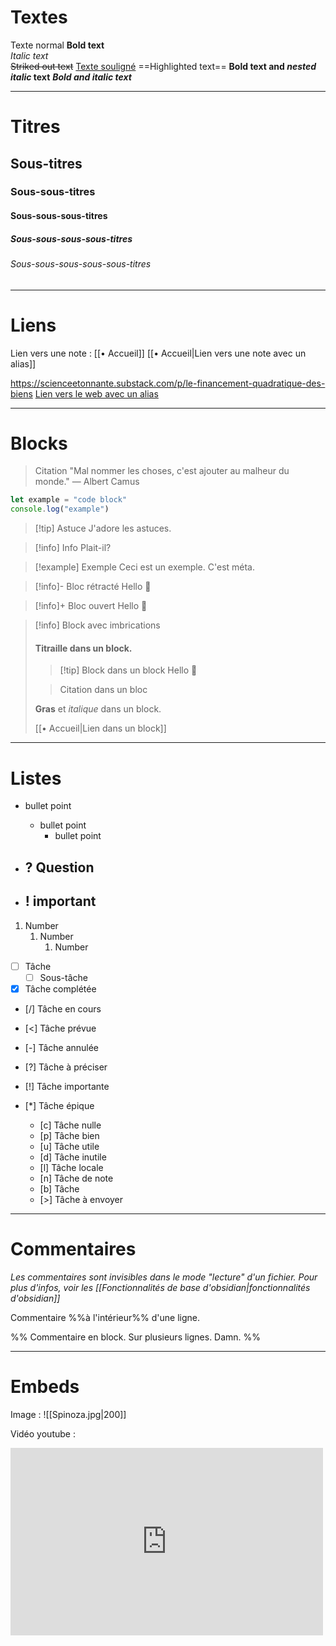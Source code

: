 # Textes
Texte normal
**Bold text**	
*Italic text*	
~~Striked out text~~
<u>Texte souligné</u>
==Highlighted text==
**Bold text and _nested italic_ text**
***Bold and italic text***

---

# Titres
## Sous-titres
### Sous-sous-titres
#### Sous-sous-sous-titres
##### Sous-sous-sous-sous-titres
###### Sous-sous-sous-sous-sous-titres

---

# Liens
Lien vers une note : [[• Accueil]]
[[• Accueil|Lien vers une note avec un alias]]

https://scienceetonnante.substack.com/p/le-financement-quadratique-des-biens
 [Lien vers le web avec un alias](https://www.youtube.com/watch?v=dQw4w9WgXcQ)

---

# Blocks

> Citation
> "Mal nommer les choses, c'est ajouter au malheur du monde."
> — Albert Camus

```javascript
let example = "code block"
console.log("example")
```

> [!tip] Astuce
> J'adore les astuces.

> [!info] Info
> Plait-il?

> [!example] Exemple
> Ceci est un exemple. C'est méta.

> [!info]- Bloc rétracté
> Hello 👋

> [!info]+ Bloc ouvert
> Hello 👋

> [!info] Block avec imbrications
> #### Titraille dans un block.
> 
> > [!tip] Block dans un block
> > Hello 👋 
> 
> > Citation dans un bloc
> 
> **Gras** et *italique* dans un block.
> 
> [[• Accueil|Lien dans un block]]

---
# Listes
- bullet point
	- bullet point
		- bullet point

- ? Question
	- 

- ! important
	- 

1. Number
	1. Number
		1. Number

- [ ] Tâche
	- [ ] Sous-tâche
- [x] Tâche complétée
- [/] Tâche en cours
- [<] Tâche prévue
- [-] Tâche annulée
- [?] Tâche à préciser
- [!] Tâche importante
- [*] Tâche épique

	- [c] Tâche nulle
	- [p] Tâche bien
	- [u] Tâche utile
	- [d] Tâche inutile
	- [l] Tâche locale
	- [n] Tâche de note
	- [b] Tâche 
	- [>] Tâche à envoyer

---

# Commentaires
*Les commentaires sont invisibles dans le mode "lecture" d'un fichier. Pour plus d'infos, voir les [[Fonctionnalités de base d'obsidian|fonctionnalités d'obsidian]]*

Commentaire %%à l'intérieur%% d'une ligne.

%%
Commentaire en block.
Sur plusieurs lignes.
Damn.
%%

---
# Embeds
Image :
![[Spinoza.jpg|200]]

Vidéo youtube :
<iframe width="500" height="300" src="https://www.youtube.com/embed/Q2WBHyqRsxA" title="What is PKM? What is Personal Knowledge Management?" frameborder="0" allow="accelerometer; autoplay; clipboard-write; encrypted-media; gyroscope; picture-in-picture; web-share" allowfullscreen></iframe>

